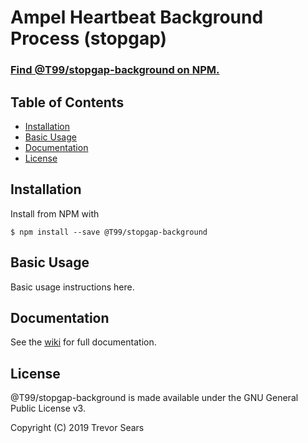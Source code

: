 # Ampel Heartbeat Background Process (stopgap)


### [Find @T99/stopgap-background on NPM.](https://www.npmjs.com/package/@T99/stopgap-background)

## Table of Contents

 - [Installation](#installation)
 - [Basic Usage](#basic-usage)
 - [Documentation](#documentation)
 - [License](#license)

## Installation
Install from NPM with
```
$ npm install --save @T99/stopgap-background
```

## Basic Usage
Basic usage instructions here.

## Documentation
See the [wiki](https://github.com/ampel-heartbeat/stopgap-background/wiki) for full documentation.

## License
@T99/stopgap-background is made available under the GNU General Public License v3.

Copyright (C) 2019 Trevor Sears
